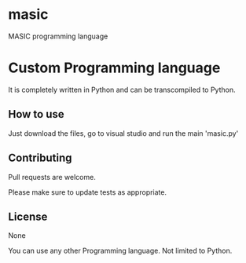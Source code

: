 # masic
MASIC programming language

# Custom Programming language

It is completely written in Python and can be transcompiled to Python.

## How to use

Just download the files, go to visual studio and run the main 'masic.py'

## Contributing
Pull requests are welcome.

Please make sure to update tests as appropriate.

## License
None




You can use any other Programming language. Not limited to Python.
